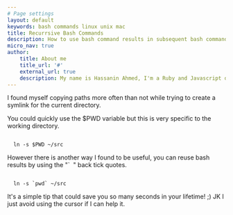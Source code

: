```yaml
---
# Page settings
layout: default
keywords: bash commands linux unix mac
title: Recurrsive Bash Commands
description: How to use bash command results in subsequent bash commands
micro_nav: true
author:
    title: About me
    title_url: '#'
    external_url: true
    description: My name is Hassanin Ahmed, I'm a Ruby and Javascript developer working on <a href="https://cliniko.com" target="_blank">Cliniko</a>. <br><br>I am based in Kuala Lumpur, Malaysia.
---
```

I found myself copying paths more often than not while trying to create a symlink for the current directory.

You could quickly use the $PWD variable but this is very specific to the working directory.

<code>
  ln -s $PWD ~/src
</code>

However there is another way I found to be useful, you can reuse bash results by using the "` &nbsp;" back tick quotes.

<code>
  ln -s `pwd` ~/src
</code>

It's a simple tip that could save you so many seconds in your lifetime! ;) JK I just avoid using the cursor if I can help it.
